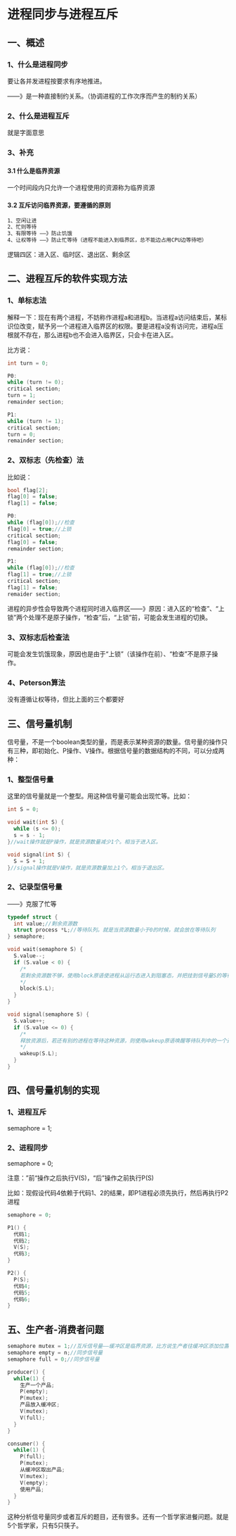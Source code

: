 # 进程同步与进程互斥

## 一、概述

### 1、什么是进程同步

要让各并发进程按要求有序地推进。

——》是一种直接制约关系。（协调进程的工作次序而产生的制约关系）

### 2、什么是进程互斥

就是字面意思

### 3、补充

#### 3.1 什么是临界资源

一个时间段内只允许一个进程使用的资源称为临界资源

#### 3.2 互斥访问临界资源，要遵循的原则

```markdown
1、空闲让进
2、忙则等待
3、有限等待 ——》防止饥饿
4、让权等待 ——》防止忙等待（进程不能进入到临界区，总不能边占用CPU边等待吧）
```

逻辑四区：进入区、临时区、退出区、剩余区

## 二、进程互斥的软件实现方法

### 1、单标志法

解释一下：现在有两个进程，不妨称作进程a和进程b。当进程a访问结束后，某标识位改变，赋予另一个进程进入临界区的权限。要是进程a没有访问完，进程a压根就不存在，那么进程b也不会进入临界区，只会卡在进入区。

比方说：

```c
int turn = 0;

P0:
while (turn != 0);
critical section;
turn = 1;
remainder section;

P1:
while (turn != 1);
critical section;
turn = 0;
remainder section;
```

### 2、双标志（先检查）法

比如说：

```c
bool flag[2];
flag[0] = false;
flag[1] = false;

P0:
while (flag[0]);//检查
flag[0] = true;//上锁
critical section;
flag[0] = false;
remainder section;

P1:
while (flag[0]);//检查
flag[1] = true;//上锁
critical section;
flag[1] = false;
remaider section;
```

进程的异步性会导致两个进程同时进入临界区——》原因：进入区的“检查”、“上锁”两个处理不是原子操作，“检查”后，“上锁”前，可能会发生进程的切换。

### 3、双标志后检查法

可能会发生饥饿现象，原因也是由于“上锁”（该操作在前）、“检查”不是原子操作。

### 4、Peterson算法

没有遵循让权等待，但比上面的三个都要好

## 三、信号量机制

信号量，不是一个boolean类型的量，而是表示某种资源的数量。信号量的操作只有三种，即初始化、P操作、V操作。根据信号量的数据结构的不同，可以分成两种：

### 1、整型信号量

这里的信号量就是一个整型。用这种信号量可能会出现忙等。比如：

```c
int S = 0;

void wait(int S) {
  while (s <= 0);
  s = s - 1;
}//wait操作就是P操作，就是资源数量减少1个。相当于进入区。

void signal(int S) {
  S = S + 1;
}//signal操作就是V操作，就是资源数量加上1个。相当于退出区。
```

### 2、记录型信号量

——》克服了忙等

```c
typedef struct {
  int value;//剩余资源数
  struct process *L;//等待队列。就是当资源数量小于0的时候，就会放在等待队列
} semaphore;

void wait(semaphore S) {
  S.value--;
  if (S.value < 0) {
    /*
    若剩余资源数不够，使用block原语使进程从运行态进入到阻塞态，并把挂到信号量S的等待队列（即阻塞队列）中
    */
    block(S.L);
  }
}

void signal(semaphore S) {
  S.value++;
  if (S.value <= 0) {
    /*
    释放资源后，若还有别的进程在等待这种资源，则使用wakeup原语唤醒等待队列中的一个进程，该进程从阻塞态变成就绪态
    */
    wakeup(S.L);
  }
}
```

## 四、信号量机制的实现

### 1、进程互斥

semaphore = 1;

### 2、进程同步

semaphore = 0;

注意：”前“操作之后执行V(S)，“后”操作之前执行P(S)

比如：现假设代码4依赖于代码1、2的结果，即P1进程必须先执行，然后再执行P2进程

```c
semaphore = 0;

P1() {
  代码1;
  代码2;
  V(S);
  代码3;
}

P2() {
  P(S);
  代码4;
  代码5;
  代码6;
}
```

## 五、生产者-消费者问题

```c
semaphore mutex = 1;//互斥信号量——缓冲区是临界资源，比方说生产者往缓冲区添加位置c处添加一个商品，同时另一个生产者也往位置c处添加一个商品，那么之前生产者的商品就会被覆盖
semaphore empty = n;//同步信号量
semaphore full = 0;//同步信号量

producer() {
  while(1) {
    生产一个产品;
    P(empty);
    P(mutex);
    产品放入缓冲区;
    V(mutex);
    V(full);
  }
}

consumer() {
  while(1) {
    P(full);
    P(mutex);
    从缓冲区取出产品;
    V(mutex);
    V(empty);
    使用产品;
  }
}
```

这种分析信号量同步或者互斥的题目，还有很多。还有一个哲学家进餐问题。就是5个哲学家，只有5只筷子。